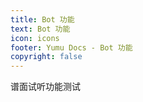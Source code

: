 ```yaml
---
title: Bot 功能
text: Bot 功能
icon: icons
footer: Yumu Docs - Bot 功能
copyright: false
---
```

谱面试听功能测试
<AudioPlayer src="/assets/audio/1789653.mp3" title="ginkiha - イクシャ・ポリスタキア（戦闘）"/>
